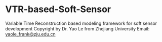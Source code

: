# VTR-based-Soft-Sensor
Variable Time Reconstruction based modeling framework for soft sensor development
Copyright by Dr. Yao Le from Zhejiang University
Email: yaole_frank@zju.edu.cn
